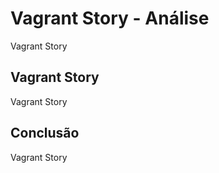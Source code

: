 ---
---

# Vagrant Story - Análise

Vagrant Story

## Vagrant Story

Vagrant Story

## Conclusão

Vagrant Story
